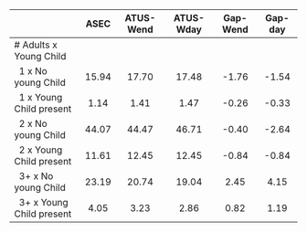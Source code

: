 
|                      |         ASEC |    ATUS-Wend |    ATUS-Wday |     Gap-Wend |      Gap-day |
| -------------------- | :----------: | :----------: | :----------: | :----------: | :----------: |
| # Adults x Young Child |              |              |              |              |              |
| &nbsp;&nbsp;1 x No young Child |        15.94 |        17.70 |        17.48 |        -1.76 |        -1.54 |
| &nbsp;&nbsp;1 x Young Child present |         1.14 |         1.41 |         1.47 |        -0.26 |        -0.33 |
| &nbsp;&nbsp;2 x No young Child |        44.07 |        44.47 |        46.71 |        -0.40 |        -2.64 |
| &nbsp;&nbsp;2 x Young Child present |        11.61 |        12.45 |        12.45 |        -0.84 |        -0.84 |
| &nbsp;&nbsp;3+ x No young Child |        23.19 |        20.74 |        19.04 |         2.45 |         4.15 |
| &nbsp;&nbsp;3+ x Young Child present |         4.05 |         3.23 |         2.86 |         0.82 |         1.19 |

